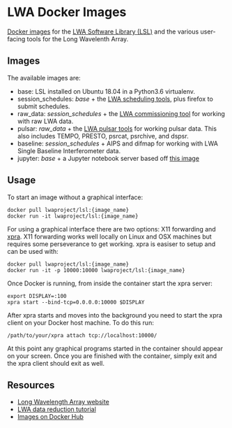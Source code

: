 # LWA Docker Images

[Docker images](https://hub.docker.com/u/lwaproject) for the [LWA Software Library (LSL)](https://github.com/lwa-project/lsl) and the various user-facing tools for the Long Wavelenth Array.

## Images
The available images are:
- base:  LSL installed on Ubuntu 18.04 in a Python3.6 virtualenv.
- session_schedules:  *base* + the [LWA scheduling tools](https://github.com/lwa-project/session_schedules), plus firefox to submit schedules.
- raw_data: *session_schedules* + the [LWA commissioning tool](https://github.com/lwa-project/commissioning) for working with raw LWA data.
- pulsar: *raw_data* + the [LWA pulsar tools](https://github.com/lwa-project/pulsar) for working pulsar data.  This also includes TEMPO, PRESTO, psrcat, psrchive, and dspsr.
- baseline: *session_schedules* + AIPS and difmap for working with LWA Single Baseline Interferometer data.
- jupyter: *base* + a Jupyter notebook server based off [this image](https://github.com/jupyter/docker-stacks/tree/master/scipy-notebook)

## Usage
To start an image without a graphical interface:
```
docker pull lwaproject/lsl:{image_name}
docker run -it lwaproject/lsl:{image_name}
```

For using a graphical interface there are two options:  X11 forwarding and [xpra](https://xpra.org/).  X11 forwarding works well locally on Linux and OSX machines but requires some perseverance to get working.  xpra is easiser to setup and can be used with:
```
docker pull lwaproject/lsl:{image_name}
docker run -it -p 10000:10000 lwaproject/lsl:{image_name}
```
Once Docker is running, from inside the container start the xpra server:
```
export DISPLAY=:100
xpra start --bind-tcp=0.0.0.0:10000 $DISPLAY
```
After xpra starts and moves into the background you need to start the xpra client on your Docker host machine.  To do this run:
```
/path/to/your/xpra attach tcp://localhost:10000/
```
At this point any graphical programs started in the container should appear on your screen.  Once you are finished with the container, simply exit and the xpra client should exit as well.

## Resources
- [Long Wavelength Array website](http://lwa.unm.edu)
- [LWA data reduction tutorial](https://lda10g.alliance.unm.edu/tutorial/)
- [Images on Docker Hub](https://hub.docker.com/u/lwaproject)
